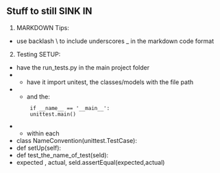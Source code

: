 ## Stuff to still SINK IN

1. MARKDOWN Tips: 
- use backlash \\ to include underscores \_ in the markdown code format

2. Testing SETUP: 
- have the run_tests.py in the main project folder
- - have it import unitest, the classes/models with the file path
- - and the: 
<code><p> if \_\_name\_\_ == '\_\_main\_\_': <br> unittest.main() </p></code>
- - within each 
- class NameConvention(unittest.TestCase):
- def setUp(self):
- def test_the_name_of_test(seld):
- expected , actual, seld.assertEqual(expected,actual) 




